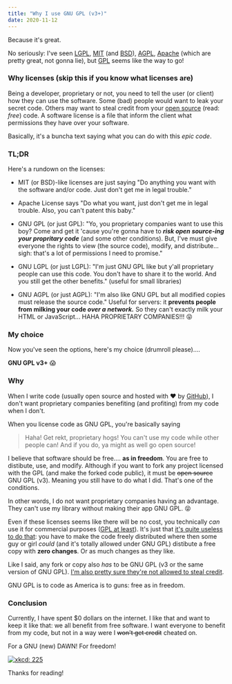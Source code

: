 ```yaml
---
title: "Why I use GNU GPL (v3+)"
date: 2020-11-12
---
```


Because it's great.
<!--END EXCERPT-->

No seriously: I've seen [LGPL](https://en.wikipedia.org/wiki/GNU_Lesser_General_Public_License), [MIT](https://en.wikipedia.org/wiki/MIT_License) (and [BSD](https://en.wikipedia.org/wiki/BSD_licenses)), [AGPL](https://en.wikipedia.org/wiki/Affero_General_Public_License), [Apache](https://en.wikipedia.org/wiki/Apache_License) (which are pretty great, not gonna lie), but [GPL](https://en.wikipedia.org/wiki/GNU_General_Public_License) seems like the way to go!

### Why licenses (skip this if you know what licenses are)

Being a developer, proprietary or not, you need to tell the user (or client) how they can use the software. Some (bad) people would want to leak your secret code.
Others may want to steal credit from your [open source](https://en.wikipedia.org/wiki/Open_source) (read: *free*) code. A software license is a file that inform the client what permissions they have over your software.

Basically, it's a buncha text saying what you can do with this *epic code*.

### TL;DR

Here's a rundown on the licenses:

 - MIT (or BSD)-like licenses are just saying "Do anything you want with the software and/or code. Just don't get me in legal trouble."

 - Apache License says "Do what you want, just don't get me in legal trouble. Also, you can't patent this baby."

 - GNU GPL (or just GPL): "Yo, you proprietary companies want to use this boy? Come and get it 'cause you're gonna have to ***risk open source-ing your propritary code*** (and some other conditions). But, I've must give everyone the rights to view (the source code), modify, and distribute... sigh: that's a lot of permissions I need to promise."

 - GNU LGPL (or just LGPL): "I'm just GNU GPL like but y'all proprietary people can use this code. You don't have to share it to the world. And you still get the other benefits." (useful for small libraries)

 - GNU AGPL (or just AGPL): "I'm also like GNU GPL but all modified copies must release the source code." Useful for servers: it **prevents people from milking your code *over a network.*** So they can't exactly milk your HTML or JavaScript... HAHA PROPRIETARY COMPANIES!!! 😝

### My choice

Now you've seen the options, here's my choice (drumroll please)....

**GNU GPL v3+** 😱

### Why

When I write code (usually open source and hosted with ❤️  by [GitHub](https://github.com/)), I don't want proprietary companies benefiting (and profiting) from my code when I don't.

When you license code as GNU GPL, you're basically saying

> Haha! Get rekt, proprietary hogs! You can't use my code while other people can! And if you do, ya might as well go open source!

I believe that software should be free.... **as in freedom**. You are free to distibute, use, and modify. Although if you want to fork any project licensed with the GPL (and make the forked code public), it must be ~~open source~~ GNU GPL (v3). Meaning you still have to do what I did. That's one of the conditions.

In other words, I do not want proprietary companies having an advantage. They can't use my library without making their app GNU GPL. 😝

Even if these licenses seems like there will be no cost, you technically *can* use it for commercial purposes ([GPL at least](https://www.gnu.org/licenses/gpl-faq.en.html#DoesTheGPLAllowMoney)). It's just that [it's quite useless to do that](https://www.gnu.org/licenses/gpl-faq.en.html#DoesTheGPLRequireAvailabilityToPublic): you have to make the code freely distributed where then some guy or girl *could* (and it's totally allowed under GNU GPL) distibute a free copy with **zero changes**. Or as much changes as they like.

Like I said, any fork or copy also *has* to be GNU GPL (v3 or the same version of GNU GPL). [I'm also pretty sure they're not allowed to steal credit](https://www.gnu.org/licenses/gpl-faq.en.html#IWantCredit).

GNU GPL is to code as America is to guns: free as in freedom.

### Conclusion

Currently, I have spent $0 dollars on the internet. I like that and want to keep it like that: we all benefit from free software. I want everyone to benefit from my code, but not in a way were I ~~won't get credit~~ cheated on.

For a GNU (new) DAWN! For freedom!

[![xkcd: 225](https://imgs.xkcd.com/comics/open_source.png)](https://xkcd.com/225/)

Thanks for reading!
